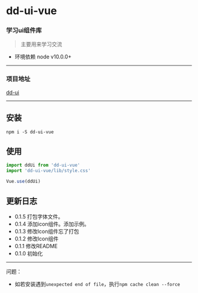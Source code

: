 # dd-ui-vue 

### 学习ui组件库
> 主要用来学习交流

- 环境依赖   node v10.0.0+ 

---

### 项目地址

[dd-ui](https://github.com/1985zrd/dd-ui.git)

---

## 安装
`npm i -S dd-ui-vue`

## 使用
```js
import ddUi from 'dd-ui-vue'
import 'dd-ui-vue/lib/style.css'

Vue.use(ddUi)
```

## 更新日志

- 0.1.5 打包字体文件。
- 0.1.4 添加icon组件。添加示例。
- 0.1.3 修改Icon组件忘了打包
- 0.1.2 修改Icon组件
- 0.1.1 修改README
- 0.1.0 初始化

---

问题：

- 如若安装遇到`unexpected end of file`，执行`npm cache clean --force`
